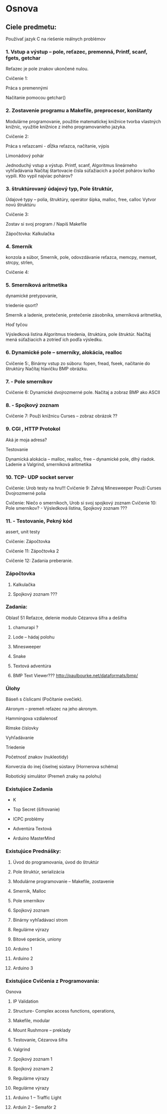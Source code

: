 # Osnova

## Ciele predmetu:

Používať jazyk C na riešenie reálnych problémov

### 1\. Vstup a výstup – pole, reťazec, premenná, Printf, scanf, fgets, getchar

Reťazec je pole znakov ukončené nulou.

Cvičenie 1:

Práca s premennými

Načítanie pomocou getchar()

### 2\. Zostavenie programu a Makefile, preprocesor, konštanty

Modulárne programovanie, použitie matematickej knižnice tvorba vlastných
knižníc, využitie knižnice z iného programovanieho jazyka.

Cvičenie 2:

Práca s reťazcami - dĺžka reťazca, načítanie, výpis

Limonádový pohár

Jednoduchý vstup a výstup. Printf, scanf, Algoritmus lineárneho
vyhľadávania Načítaj štartovacie čísla súťažiacich a počet pohárov
koľko vypili. Kto vypil najviac pohárov?

### 3\. štruktúrovaný údajový typ, Pole štruktúr,

Údajové typy – polia, štruktúry, operátor šípka, malloc, free, calloc
Vytvor novú štruktúru

Cvičenie 3:

Zostav si svoj program / Napíš Makefile

Zápočtovka: Kalkulačka

### 4\. Smerník

konzola a súbor, Smerník, pole, odovzdávanie reťazca, memcpy, memset,
strcpy, strlen,

Cvičenie 4:

### 5\. Smerníková aritmetika

dynamické pretypovanie,

triedenie qsort?

Smerník a ladenie, pretečenie, pretečenie zásobníka, smerníková
aritmetika,

Hoď tyčou

Výsledková listina Algoritmus triedenia, štruktúra, pole štruktúr.
Načítaj mená súťažiacich a zotrieď ich podľa výsledku.

### 6\. Dynamické pole – smerníky, alokácia, realloc

Cvičenie 5:, Binárny vstup zo súboru: fopen, fread, fseek, načítanie do
štruktúry Načítaj hlavičku BMP obrázku.

### 7\. - Pole smerníkov

Cvičenie 6: Dynamické dvojrozmerné pole. Načítaj a zobraz BMP ako ASCII

### 8\. - Spojkový zoznam

Cvičenie 7: Použi knižnicu Curses – zobraz obrázok ??

### 9\. CGI , HTTP Protokol

Aká je moja adresa?

Testovanie

Dynamická alokácia – malloc, realloc, free – dynamické pole, dlhý
riadok. Ladenie a Valgrind, smerníková aritmetika

### 10\. TCP- UDP socket server

Cvičenie: Urob testy na hru\!\!\! Cvičenie 9: Zahraj Minesweeper Použi
Curses Dvojrozmerné polia

Cvičenie: Niečo o smerníkoch, Urob si svoj spojkový zoznam Cvičenie 10:
Pole smerníkov? - Výsledková lístina, Spojkový zoznam ???

### 11\. - Testovanie, Pekný kód

assert, unit testy

Cvičenie: Zápočtovka

Cvičenie 11: Zápočtovka 2

Cvičenie 12: Zadania preberanie.

### Zápočtovka

1.  Kalkulačka

2.  Spojkový zoznam ???

### Zadania:

Oblasť 51 Reťazce, delenie modulo Cézarova šífra a dešifra

1.  chamurapi ?

2.  Lode – hádaj polohu

3.  Minesweeper

4.  Snake

5.  Textová adventúra

6.  BMP Text Viewer??? <http://paulbourke.net/dataformats/bmp/>

### Úlohy

Báseň s číslicami (Počítanie ovečiek).

Akronym – premeň reťazec na jeho akronym.

Hammingova vzdialenosť

Rímske číslovky

Vyhľadávanie

Triedenie

Početnosť znakov (nukleotidy)

Konverzia do inej číselnej sústavy (Hornerova schéma)

Robotický simulátor (Premeň znaky na polohu)

### Existujúce Zadania

  - K

  - Top Secret (šifrovanie)

  - ICPC problémy

  - Adventúra Textová

  - Arduino MasterMind

### Existujúce Prednášky:

1.  Úvod do programovania, úvod do štruktúr

2.  Pole štruktúr, serializácia

3.  Modulárne programovanie – Makefile, zostavenie

4.  Smerník, Malloc

5.  Pole smerníkov

6.  Spojkový zoznam

7.  Binárny vyhľadávací strom

8.  Regulárne výrazy

9.  Bitové operácie, uniony

10. Arduino 1

11. Arduino 2

12. Arduino 3

### Existujúce Cvičenia z Programovania:

Osnova

1.  IP Validation

2.  Structure- Complex access functions, operations,

3.  Makefile, modular

4.  Mount Rushmore – preklady

5.  Testovanie, Cézarova šifra

6.  Valgrind

7.  Spojkový zoznam 1

8.  Spojkový zoznam 2

9.  Regulárne výrazy

10. Regulárne výrazy

11. Arduino 1 – Traffic Light

12. Arduin 2 – Semafór 2
